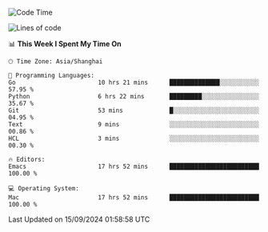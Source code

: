 <!--START_SECTION:waka-->
![Code Time](http://img.shields.io/badge/Code%20Time-2%2C186%20hrs%2044%20mins-blue)

![Lines of code](https://img.shields.io/badge/From%20Hello%20World%20I%27ve%20Written-308.0%20thousand%20lines%20of%20code-blue)

📊 **This Week I Spent My Time On** 

```text
🕑︎ Time Zone: Asia/Shanghai

💬 Programming Languages: 
Go                       10 hrs 21 mins      ██████████████░░░░░░░░░░░   57.95 % 
Python                   6 hrs 22 mins       █████████░░░░░░░░░░░░░░░░   35.67 % 
Git                      53 mins             █░░░░░░░░░░░░░░░░░░░░░░░░   04.95 % 
Text                     9 mins              ░░░░░░░░░░░░░░░░░░░░░░░░░   00.86 % 
HCL                      3 mins              ░░░░░░░░░░░░░░░░░░░░░░░░░   00.30 % 

🔥 Editors: 
Emacs                    17 hrs 52 mins      █████████████████████████   100.00 % 

💻 Operating System: 
Mac                      17 hrs 52 mins      █████████████████████████   100.00 % 
```


 Last Updated on 15/09/2024 01:58:58 UTC
<!--END_SECTION:waka-->

